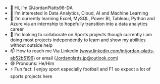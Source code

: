 - 👋 Hi, I’m @JordanPlatts98-DA
- 👀 I’m interested in Data Analytics, Cloud, AI and Machine Learning
- 🌱 I’m currently learning Excel, MySQL, Power BI, Tableau, Python and Azure via an internship to hopefully transition into a data analytics career
- 💞️ I’m looking to collaborate on Sports projects though currently i am doing most projects independently to learn and show my abilities without outside help
- 📫 How to reach me Via Linkedin (www.linkedin.com/in/jordan-platts-ab52b5196) or email (Jordanplatts.jp@outlook.com)
- 😄 Pronouns: He/Him
- ⚡ Fun fact: I enjoy sport especially football and F1 so expect a lot of sports projects here

<!---
JordanPlatts98-DA/JordanPlatts98-DA is a ✨ special ✨ repository because its `README.md` (this file) appears on your GitHub profile.
You can click the Preview link to take a look at your changes.
--->
